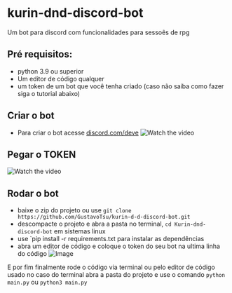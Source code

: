 # kurin-dnd-discord-bot
Um bot para discord com funcionalidades para sessoẽs de rpg
 
## Pré requisitos:
- python 3.9 ou superior
- Um editor de código qualquer
- um token de um bot que você tenha criado (caso não saiba como fazer siga o tutorial abaixo)

## Criar o bot
- Para criar o bot acesse [discord.com/deve](https://discord.com/developers)
   ![Watch the video](https://github.com/user-attachments/assets/c8a29ee0-611a-48a9-822c-f523775cd630)

## Pegar o TOKEN
 ![Watch the video](https://github.com/user-attachments/assets/f4d9cb96-8df1-49e7-aa2a-61fc5a3028c4)

## Rodar o bot
- baixe o zip do projeto ou use `git clone https://github.com/GustavoTsu/kurin-d-d-discord-bot.git` 
- descompacte o projeto e abra a pasta no terminal, `cd Kurin-dnd-discord-bot` em sistemas linux
- use `pip install -r requirements.txt para instalar as dependências
- abra um editor de código e coloque o token do seu bot na ultima linha do código
![Image](https://github.com/user-attachments/assets/3a477592-c91f-40a8-9c38-825d562996bd)

E por fim finalmente rode o código via terminal ou pelo editor de código usado
no caso do terminal abra a pasta do projeto e use o comando `python main.py` ou `python3 main.py`
